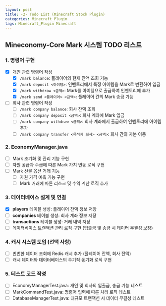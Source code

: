 ```yaml
---
layout: post
title: -2- Todo List (Minecraft Stock Plugin)
categories: Minecraft_Plugin
tags: Minecraft_Plugin Minecraft
---
```

## Mineconomy-Core Mark 시스템 TODO 리스트

### 1. 명령어 구현
- [x] 개인 관련 명령어 작성
  - [x] `/mark balance`: 플레이어의 현재 잔액 조회 기능
  - [x] `/mark deposit <아이템>`: 인벤토리에서 특정 아이템을 Mark로 변환하여 입금
  - [x] `/mark withdraw <금액>`: Mark를 아이템으로 출금하여 인벤토리에 추가
  - [x] `/mark send <플레이어> <금액>`: 플레이어 간의 Mark 송금 기능
- [ ] 회사 관련 명령어 작성
  - [ ] `/mark company balance`: 회사 잔액 조회
  - [ ] `/mark company deposit <금액>`: 회사 계좌에 Mark 입금
  - [ ] `/mark company withdraw <금액>`: 회사 계좌에서 출금하여 인벤토리에 아이템 추가
  - [ ] `/mark company transfer <목적지 회사> <금액>`: 회사 간의 자본 이동

### 2. EconomyManager.java
- [ ] Mark 초기화 및 관리 기능 구현
- [ ] 자원 공급과 수급에 따른 Mark 가치 변동 로직 구현
- [ ] Mark 선물 옵션 거래 기능
  - [ ] 자원 가격 예측 기능 구현
  - [ ] Mark 거래에 따른 리스크 및 수익 계산 로직 추가

### 3. 데이터베이스 설계 및 연결
- [x] **players** 테이블 생성: 플레이어 잔액 정보 저장
- [ ] **companies** 테이블 생성: 회사 계좌 정보 저장
- [ ] **transactions** 테이블 생성: 거래 내역 저장
- [ ] 데이터베이스 트랜잭션 관리 로직 구현 (입출금 및 송금 시 데이터 무결성 보장)

### 4. 캐시 시스템 도입 (선택 사항)
- [ ] 빈번한 데이터 조회에 Redis 캐시 추가 (플레이어 잔액, 회사 잔액)
- [ ] 캐시 데이터와 데이터베이스의 주기적 동기화 로직 구현

### 5. 테스트 코드 작성
- [ ] EconomyManagerTest.java: 개인 및 회사의 입출금, 송금 기능 테스트
- [ ] MarkCommandTest.java: 명령어 입력에 따른 처리 로직 테스트
- [ ] DatabaseManagerTest.java: 대규모 트랜잭션 시 데이터 무결성 테스트
